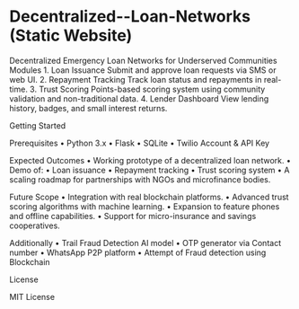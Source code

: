 # Decentralized--Loan-Networks (Static Website)
 Decentralized Emergency Loan Networks for  Underserved Communities 
Modules
	1.	Loan Issuance
Submit and approve loan requests via SMS or web UI.
	2.	Repayment Tracking
Track loan status and repayments in real-time.
	3.	Trust Scoring
Points-based scoring system using community validation and non-traditional data.
	4.	Lender Dashboard
View lending history, badges, and small interest returns.

Getting Started

Prerequisites
	•	Python 3.x
	•	Flask
	•	SQLite
	•	Twilio Account & API Key

 Expected Outcomes
	•	Working prototype of a decentralized loan network.
	•	Demo of:
	•	Loan issuance
	•	Repayment tracking
	•	Trust scoring system
	•	A scaling roadmap for partnerships with NGOs and microfinance bodies.

Future Scope
	•	Integration with real blockchain platforms.
	•	Advanced trust scoring algorithms with machine learning.
	•	Expansion to feature phones and offline capabilities.
	•	Support for micro-insurance and savings cooperatives.
 
 Additionally
 • Trail Fraud Detection AI model
 • OTP generator via Contact number
 • WhatsApp P2P platform
 • Attempt of Fraud detection using
 Blockchain 

License

MIT License
